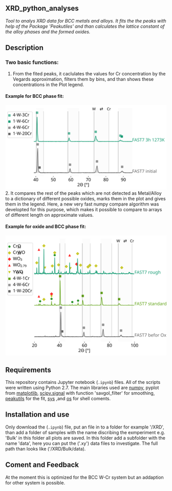 ## XRD_python_analyses
*Tool to analys XRD data for BCC metals and alloys. 
It fits the the peaks with help of the Package 'Peakutiles' and than calculates the lattice constant of the alloy phases and the formed oxides.*
## Description
### Two basic functions:
1. From the fited peaks, it caclulates the values for Cr concentration by the Vegards approximation, filters them by bins, and than shows these concentrations in the Plot legend.
#### Example for BCC phase fit:
![Alt text](https://github.com/TobiasWegener/XRD_python_analyses/blob/master/06_XRD_newLowPO2_bulk.svg "BCC phase fit")
2. It compares the rest of the peaks which are not detected as Metal/Alloy to a dictionary of different possible oxides, marks them in the plot and gives them in the legend. Here, a new very fast numpy compare algorithm was developted for this purpose, which makes it possible to compare to arrays of different length on approximate values.
#### Example for oxide and BCC phase fit:
![Alt text](https://github.com/TobiasWegener/XRD_python_analyses/blob/master/06_XRD_newBulk_rough_smoth.svg "BCC phase fit")

## Requirements
This repository contains Jupyter notebook (`.ipynb`) files. All of the scripts were written using Python 2.7. 
The main libraries used are [numpy](http://www.numpy.org/), pyplot from [matplotlib](https://matplotlib.org/index.html), [scipy.signal](https://docs.scipy.org/doc/scipy/reference/signal.html) with function 'savgol_filter' for smoothing, [peakutils](https://pypi.python.org/pypi/PeakUtils) for the fit, [sys](https://docs.python.org/2/library/sys.html) ,and [os](https://docs.python.org/2/library/os.html) for shell coments.

## Installation and use
Only download the (`.ipynb`) file, put an file in to a folder for example '/XRD', than add a folder of samples with the name discribing the exmperiment e.g. 'Bulk' in this folder all plots are saved. In this folder add a subfolder with the name 'data', here you can put the ('.xy') data files to investigate. The full path than looks like ('/XRD/Bulk/data).

## Coment and Feedback

At the moment this is optimized for the BCC W-Cr system but an addaption for other system is possible.
